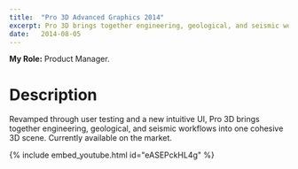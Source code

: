 ```yaml
---
title:  "Pro 3D Advanced Graphics 2014"
excerpt: Pro 3D brings together engineering, geological, and seismic workflows into one cohesive 3D scene.
date:   2014-08-05
---
```



**My Role:** Product Manager.

# Description
Revamped through user testing and a new intuitive UI, Pro 3D brings together engineering, geological, and seismic workflows into one cohesive 3D scene. Currently available on the market.

{% include embed_youtube.html id="eASEPckHL4g" %}